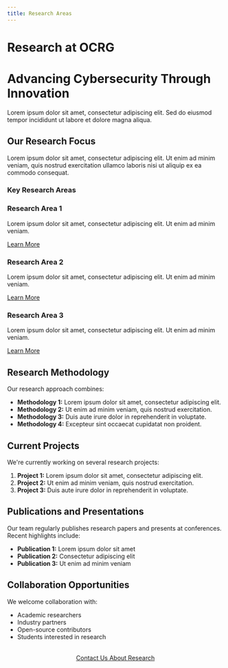 ```yaml
---
title: Research Areas
---
```


# Research at OCRG

<div class="hero research">
  <h1>Advancing Cybersecurity Through Innovation</h1>
  <p>Lorem ipsum dolor sit amet, consectetur adipiscing elit. Sed do eiusmod tempor incididunt ut labore et dolore magna aliqua.</p>
</div>

## Our Research Focus

Lorem ipsum dolor sit amet, consectetur adipiscing elit. Ut enim ad minim veniam, quis nostrud exercitation ullamco laboris nisi ut aliquip ex ea commodo consequat.

### Key Research Areas

<div class="feature-grid">
  <div class="feature-card">
    <h3>Research Area 1</h3>
    <p>Lorem ipsum dolor sit amet, consectetur adipiscing elit. Ut enim ad minim veniam.</p>
    <a href="area1/" class="btn btn-outline">Learn More</a>
  </div>
  
  <div class="feature-card">
    <h3>Research Area 2</h3>
    <p>Lorem ipsum dolor sit amet, consectetur adipiscing elit. Ut enim ad minim veniam.</p>
    <a href="area2/" class="btn btn-outline">Learn More</a>
  </div>

  <div class="feature-card">
    <h3>Research Area 3</h3>
    <p>Lorem ipsum dolor sit amet, consectetur adipiscing elit. Ut enim ad minim veniam.</p>
    <a href="area3/" class="btn btn-outline">Learn More</a>
  </div>
</div>

## Research Methodology

Our research approach combines:

- **Methodology 1:** Lorem ipsum dolor sit amet, consectetur adipiscing elit.
- **Methodology 2:** Ut enim ad minim veniam, quis nostrud exercitation.
- **Methodology 3:** Duis aute irure dolor in reprehenderit in voluptate.
- **Methodology 4:** Excepteur sint occaecat cupidatat non proident.

## Current Projects

We're currently working on several research projects:

1. **Project 1:** Lorem ipsum dolor sit amet, consectetur adipiscing elit.
2. **Project 2:** Ut enim ad minim veniam, quis nostrud exercitation.
3. **Project 3:** Duis aute irure dolor in reprehenderit in voluptate.

## Publications and Presentations

Our team regularly publishes research papers and presents at conferences. Recent highlights include:

- **Publication 1:** Lorem ipsum dolor sit amet
- **Publication 2:** Consectetur adipiscing elit
- **Publication 3:** Ut enim ad minim veniam

## Collaboration Opportunities

We welcome collaboration with:

- Academic researchers
- Industry partners
- Open-source contributors
- Students interested in research

<div style="text-align: center; margin: 2rem 0;">
  <a href="../contact" class="btn btn-primary">Contact Us About Research</a>
</div> 